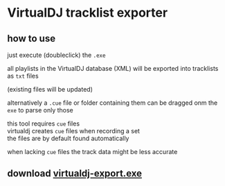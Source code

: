 # VirtualDJ tracklist exporter

## how to use

just execute (doubleclick) the `.exe`

all playlists in the VirtualDJ database (XML) will be exported into tracklists as `txt` files

(existing files will be updated)

alternatively a `.cue` file or folder containing them can be dragged onm the `exe` to parse only those

this tool requires `cue` files  
virtualdj creates `cue` files when recording a set  
the files are by default found automatically

when lacking `cue` files the track data might be less accurate

## download [virtualdj-export.exe](https://github.com/NikkyAI/setlist-export/releases/download/nightly/mixxx-export.exe)
